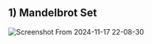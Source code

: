 ## 1) Mandelbrot Set
![Screenshot From 2024-11-17 22-08-30](https://github.com/user-attachments/assets/c2df372c-779e-4e30-bafb-496102f9e4e9)
